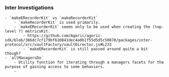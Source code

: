 ### Inter Investigations
	- `makeERecorderKit` vs `makeRecorderKit`
		- `makeRecorderKit` is used primarily.
		- `makeERecorderKit` seems only to be used when creating the (top-level ?) metricsKit.
			- https://github.com/Agoric/agoric-sdk/blob/386dc7cf179bf610841dec4a0b1f55d5d5c50878/packages/inter-protocol/src/vaultFactory/vaultDirector.js#L233
			- `makeERecorderKit` is still passed around quite a bit though?
	- `allManagersDo`
		- Utility function for iterating through a managers facets for the purpose of gaining access to some behaviors.
		-
